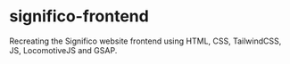 # significo-frontend
Recreating the Significo website frontend using HTML, CSS, TailwindCSS, JS, LocomotiveJS and GSAP.
